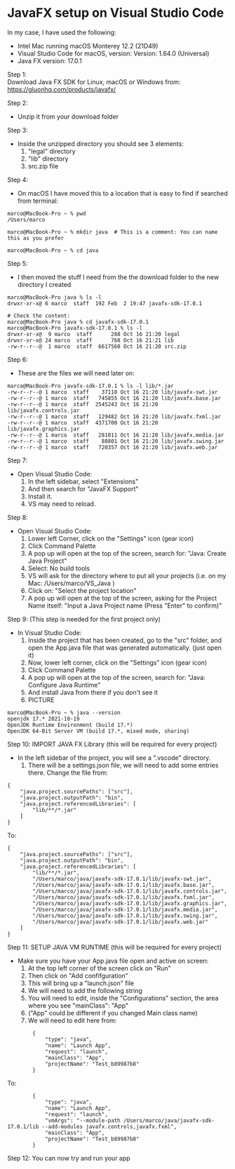 # JavaFX setup on Visual Studio Code

In my case, I have used the following:  
- Intel Mac running macOS Monterey 12.2 (21D49)  
- Visual Studio Code for macOS, version: Version: 1.64.0 (Universal)  
- Java FX version: 17.0.1  

Step 1:  
Download Java FX SDK for Linux, macOS or Windows from: https://gluonhq.com/products/javafx/  
  
Step 2: 
- Unzip it from your download folder  
  
Step 3:
- Inside the unzipped directory you should see 3 elements:
   1. "legal" directory
   2. "lib" directory
   3. src.zip file

Step 4:
- On macOS I have moved this to a location that is easy to find if searched from terminal:

```
marco@MacBook-Pro ~ % pwd
/Users/marco

marco@MacBook-Pro ~ % mkdir java  # This is a comment: You can name this as you prefer

marco@MacBook-Pro ~ % cd java
```

Step 5:
- I then moved the stuff I need from the the download folder to the new directory I created
```
marco@MacBook-Pro java % ls -l
drwxr-xr-x@ 6 marco  staff  192 Feb  2 19:47 javafx-sdk-17.0.1

# Check the content:
marco@MacBook-Pro java % cd javafx-sdk-17.0.1
marco@MacBook-Pro javafx-sdk-17.0.1 % ls -l
drwxr-xr-x@  9 marco  staff      288 Oct 16 21:20 legal
drwxr-xr-x@ 24 marco  staff      768 Oct 16 21:21 lib
-rw-r--r--@  1 marco  staff  6617560 Oct 16 21:20 src.zip
```
  
Step 6:
- These are the files we will need later on:
```
marco@MacBook-Pro javafx-sdk-17.0.1 % ls -l lib/*.jar
-rw-r--r--@ 1 marco  staff    37118 Oct 16 21:20 lib/javafx-swt.jar
-rw-r--r--@ 1 marco  staff   745855 Oct 16 21:20 lib/javafx.base.jar
-rw-r--r--@ 1 marco  staff  2545243 Oct 16 21:20 lib/javafx.controls.jar
-rw-r--r--@ 1 marco  staff   129482 Oct 16 21:20 lib/javafx.fxml.jar
-rw-r--r--@ 1 marco  staff  4371700 Oct 16 21:20 lib/javafx.graphics.jar
-rw-r--r--@ 1 marco  staff   281011 Oct 16 21:20 lib/javafx.media.jar
-rw-r--r--@ 1 marco  staff    88801 Oct 16 21:20 lib/javafx.swing.jar
-rw-r--r--@ 1 marco  staff   720357 Oct 16 21:20 lib/javafx.web.jar
```

Step 7:
- Open Visual Studio Code:
  1. In the left sidebar, select "Extensions"
  2. And then search for "JavaFX Support"
  3. Install it.
  4. VS may need to reload.

Step 8:
- Open Visual Studio Code:
  1. Lower left Corner, click on the "Settings" icon (gear icon)
  2. Click Command Palette
  3. A pop up will open at the top of the screen, search for: "Java: Create Java Project"
  4. Select: No build tools
  5. VS will ask for the directory where to put all your projects (i.e. on my Mac: /Users/marco/VS_Java )
  6. Click on: "Select the project location"
  7. A pop up will open at the top of the screen, asking for the Project Name itself: "Input a Java Project name (Press "Enter" to confirm)"

Step 9: (This step is needed for the first project only)
- In Visual Studio Code:
  1. Inside the project that has been created, go to the "src" folder, and open the App.java file that was generated automatically. (just open it) 
  2. Now, lower left corner, click on the "Settings" icon (gear icon)
  3. Click Command Palette
  4. A pop up will open at the top of the screen, search for: "Java: Configure Java Runtime"
  5. And install Java from there if you don't see it
  6. PICTURE
```
marco@MacBook-Pro ~ % java --version
openjdk 17.* 2021-10-19
OpenJDK Runtime Environment (build 17.*)
OpenJDK 64-Bit Server VM (build 17.*, mixed mode, sharing)
```

Step 10: IMPORT JAVA FX Library (this will be required for every project)
- In the left sidebar of the project, you will see a ".vscode" directory.
  1. There will be a settings.json file, we will need to add some entries there. 
  Change the file from:
```
{
    "java.project.sourcePaths": ["src"],
    "java.project.outputPath": "bin",
    "java.project.referencedLibraries": [
        "lib/**/*.jar"
    ]
}
```

  To:
```
{
    "java.project.sourcePaths": ["src"],
    "java.project.outputPath": "bin",
    "java.project.referencedLibraries": [
        "lib/**/*.jar",
        "/Users/marco/java/javafx-sdk-17.0.1/lib/javafx-swt.jar",
        "/Users/marco/java/javafx-sdk-17.0.1/lib/javafx.base.jar",
        "/Users/marco/java/javafx-sdk-17.0.1/lib/javafx.controls.jar",
        "/Users/marco/java/javafx-sdk-17.0.1/lib/javafx.fxml.jar",
        "/Users/marco/java/javafx-sdk-17.0.1/lib/javafx.graphics.jar",
        "/Users/marco/java/javafx-sdk-17.0.1/lib/javafx.media.jar",
        "/Users/marco/java/javafx-sdk-17.0.1/lib/javafx.swing.jar",
        "/Users/marco/java/javafx-sdk-17.0.1/lib/javafx.web.jar"
    ]
}
```  

Step 11: SETUP JAVA VM RUNTIME (this will be required for every project)
- Make sure you have your App.java file open and active on screen:
  1. At the top left corner of the screen click on "Run"
  2. Then click on "Add confifguration"
  3. This will bring up a "launch.json" file
  4. We will need to add the following string
  5. You will need to edit, inside the "Configurations" section, the area where you see "mainClass": "App" 
  6. ("App" could be different if you changed Main class name)
  7. We will need to edit here from: 
```
        {
            "type": "java",
            "name": "Launch App",
            "request": "launch",
            "mainClass": "App",
            "projectName": "Test_b89987b8"
        }
```

  To:
```
        {
            "type": "java",
            "name": "Launch App",
            "request": "launch",
            "vmArgs": "--module-path /Users/marco/java/javafx-sdk-17.0.1/lib --add-modules javafx.controls,javafx.fxml",
            "mainClass": "App",
            "projectName": "Test_b89987b8"
        }
```

Step 12: You can now try and run your app




